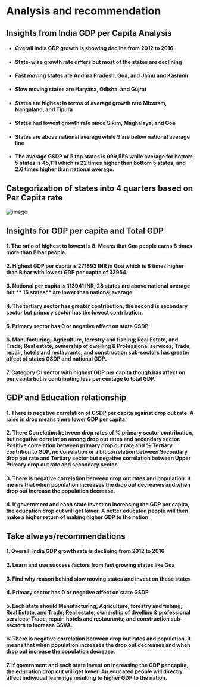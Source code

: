 # Analysis and recommendation

## Insights from India GDP per Capita Analysis
* #### Overall India GDP growth is showing decline from 2012 to 2016
* #### State-wise growth rate differs but most of the states are declining
* #### Fast moving states are **Andhra Pradesh, Goa, and Jamu and Kashmir**
* #### Slow moving states are **Haryana, Odisha, and Gujrat**
* #### States are highest in terms of average growth rate **Mizoram, Nangaland, and Tipura**
* #### States had lowest growth rate since **Sikim, Maghalaya, and Goa**
* #### States are above national average while 9 are below national average line
* #### The average GSDP of 5 top states is 999,556 while average for bottom 5 states is 45,111 which is 22 times higher than bottom 5 states, and 2.6 times higher than national average.


## Categorization of states into 4 quarters based on Per Capita rate
![image](https://user-images.githubusercontent.com/20435849/159723065-0dc73a7d-865f-46d2-a490-0c11af45d896.png)

## Insights for GDP per capita and Total GDP

#### 1. The ratio of highest to lowest is 8. Means that **Goa** people earns 8 times more than **Bihar** people.
#### 2. Highest GDP per capita is **271893** INR in **Goa** which is 8 times higher than **Bihar** with lowest GDP per capita of 33954.
#### 3. National per capita is **113941** INR, 28 states are above national average but ** 16 states** are lower than **national avera**ge
#### 4. The tertiary sector has greater contribution, the second is secondary sector but primary sector has the lowest contribution.
#### 5. Primary sector has 0 or negative affect on state GSDP
#### 6. Manufacturing; Agriculture, forestry and fishing; Real Estate, and Trade; Real estate, ownership of dwelling & Professional services; Trade, repair, hotels and restaurants; and construction sub-sectors has greater affect of states GSDP and national GDP.
#### 7. **Category C1** sector with highest GDP per capita though has affect on per capita but is contributing less per centage to total GDP.

## GDP and Education relationship

#### 1. There is negative correlation of GSDP per capita against drop out rate. A raise in drop means there lower GDP per capita.
#### 2. There Correlation between drop rates of % primary sector contribution, but negative correlation among drop out rates and secondary sector. Positive correlation between primary drop out rate and % Tertiary contrition to GDP, no correlation or a bit correlation between Secondary drop out rate and Tertiary sector but negative correlation between Upper Primary drop out rate and secondary sector.
#### 3. There is negative correlation between drop out rates and population. It means that when population increases the drop out decreases and when drop out increase the population decrease.
#### 4. If government and each state invest on increasing the GDP per capita, the education drop out will get lower. A better educated people will then make a higher return of making higher GDP to the nation.


## Take always/recommendations
#### 1. Overall, India GDP growth rate is declining from 2012 to 2016
#### 2. Learn and use success factors from fast growing states like Goa
#### 3. Find why reason behind slow moving states and invest on these states
#### 4. Primary sector has 0 or negative affect on state GSDP
#### 5. Each state should Manufacturing; Agriculture, forestry and fishing; Real Estate, and Trade; Real estate, ownership of dwelling & professional services; Trade, repair, hotels and restaurants; and construction sub- sectors to increase GSVA.
#### 6. There is negative correlation between drop out rates and population. It means that when population increases the drop out decreases and when drop out increase the population decrease.
#### 7. If government and each state invest on increasing the GDP per capita, the education drop out will get lower. An educated people will directly affect individual learnings resulting to higher GDP to the nation.
